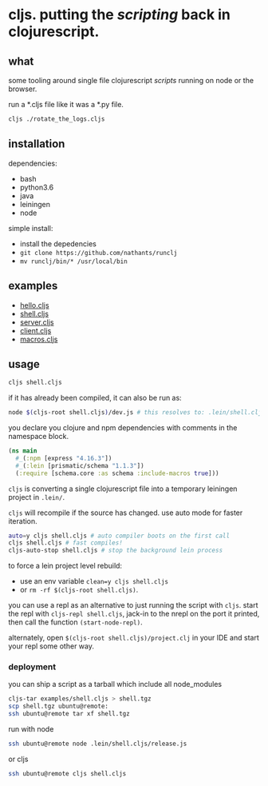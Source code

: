 # cljs. putting the *scripting* back in clojurescript.

## what

some tooling around single file clojurescript *scripts* running on node or the browser.

run a *.cljs file like it was a *.py file.

``` bash
cljs ./rotate_the_logs.cljs
```

## installation

dependencies:
- bash
- python3.6
- java
- leiningen
- node

simple install:
- install the depedencies
- `git clone https://github.com/nathants/runclj`
- `mv runclj/bin/* /usr/local/bin`

## examples

- [hello.cljs](./examples/hello.cljs)
- [shell.cljs](./examples/shell.cljs)
- [server.cljs](./examples/server.cljs)
- [client.cljs](./examples/client.cljs)
- [macros.cljs](./examples/macros.cljs)

## usage

``` bash
cljs shell.cljs
```

if it has already been compiled, it can also be run as:

``` bash
node $(cljs-root shell.cljs)/dev.js # this resolves to: .lein/shell.cljs/dev.js
```

you declare you clojure and npm dependencies with comments in the namespace block.

``` clojure
(ns main
  #_(:npm [express "4.16.3"])
  #_(:lein [prismatic/schema "1.1.3"])
  (:require [schema.core :as schema :include-macros true]))
```

`cljs` is converting a single clojurescript file into a temporary leiningen project in `.lein/`.

`cljs` will recompile if the source has changed. use auto mode for faster iteration.

``` bash
auto=y cljs shell.cljs # auto compiler boots on the first call
cljs shell.cljs # fast compiles!
cljs-auto-stop shell.cljs # stop the background lein process
```

to force a lein project level rebuild:

- use an env variable `clean=y cljs shell.cljs`
- or `rm -rf $(cljs-root shell.cljs)`.

you can use a repl as an alternative to just running the script with `cljs`. start the repl with `cljs-repl shell.cljs`, jack-in to the nrepl on the port it printed, then call the function `(start-node-repl)`.

alternately, open `$(cljs-root shell.cljs)/project.clj` in your IDE and start your repl some other way.

### deployment

you can ship a script as a tarball which include all node_modules

``` bash
cljs-tar examples/shell.cljs > shell.tgz
scp shell.tgz ubuntu@remote:
ssh ubuntu@remote tar xf shell.tgz
```

run with node

```bash
ssh ubuntu@remote node .lein/shell.cljs/release.js
```

or cljs

```bash
ssh ubuntu@remote cljs shell.cljs
```
